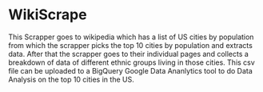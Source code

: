 # WikiScrape
This Scrapper goes to wikipedia which has a list of US cities by population from which the scrapper picks the top 10 cities by population and extracts data. After that the scrapper goes to their individual pages and collects a breakdown of data of  different ethnic groups living in those cities. This csv file can be uploaded to a BigQuery Google Data Ananlytics tool to do Data Analysis on the top 10 cities in the US.
